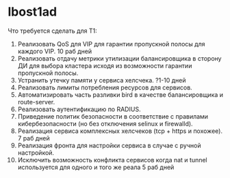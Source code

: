 # lbost1ad


Что требуется сделать для Т1:
1. Реализовать QoS для  VIP для гарантии пропускной полосы для каждого VIP. 10 раб дней
2. Реализовать отдачу метрики утилизации балансировщика в сторону ДИ для выбора кластера исходя из возможности гарантии пропускной полосы.
3. Устранить утечку памяти у сервиса хелсчека. ?1-10 дней
4. Реализовать лимиты потребления ресурсов для сервисов.
5. Автоматизировать часть разливки bird в качестве балансировщика и route-server.
6. Реализовать аутентификацию по RADIUS.
7. Приведение политик безопасности в соответствие с правилами кибербезопасности (но без отключения selinux и firewalld).
8. Реализация сервиса комплексных хелсчеков (tcp + https и похожее). 7 раб дней
9. Реализация фронта для настройки сервиса в случае с ручной настройкой.
10. Исключить возможность конфликта сервисов когда nat и tunnel используется для одного и того же реала 5 раб дней
